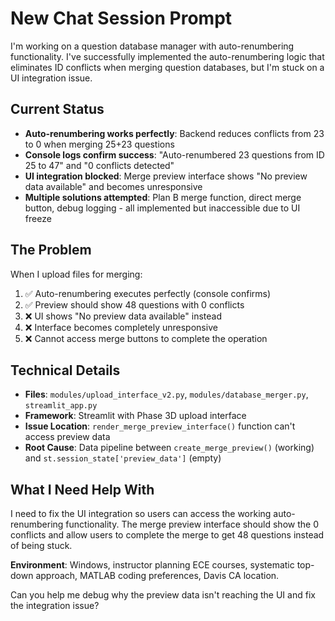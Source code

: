 # New Chat Session Prompt

I'm working on a question database manager with auto-renumbering functionality. I've successfully implemented the auto-renumbering logic that eliminates ID conflicts when merging question databases, but I'm stuck on a UI integration issue.

## Current Status
- **Auto-renumbering works perfectly**: Backend reduces conflicts from 23 to 0 when merging 25+23 questions
- **Console logs confirm success**: "Auto-renumbered 23 questions from ID 25 to 47" and "0 conflicts detected"
- **UI integration blocked**: Merge preview interface shows "No preview data available" and becomes unresponsive
- **Multiple solutions attempted**: Plan B merge function, direct merge button, debug logging - all implemented but inaccessible due to UI freeze

## The Problem
When I upload files for merging:
1. ✅ Auto-renumbering executes perfectly (console confirms)
2. ✅ Preview should show 48 questions with 0 conflicts  
3. ❌ UI shows "No preview data available" instead
4. ❌ Interface becomes completely unresponsive
5. ❌ Cannot access merge buttons to complete the operation

## Technical Details  
- **Files**: `modules/upload_interface_v2.py`, `modules/database_merger.py`, `streamlit_app.py`
- **Framework**: Streamlit with Phase 3D upload interface
- **Issue Location**: `render_merge_preview_interface()` function can't access preview data
- **Root Cause**: Data pipeline between `create_merge_preview()` (working) and `st.session_state['preview_data']` (empty)

## What I Need Help With
I need to fix the UI integration so users can access the working auto-renumbering functionality. The merge preview interface should show the 0 conflicts and allow users to complete the merge to get 48 questions instead of being stuck.

**Environment**: Windows, instructor planning ECE courses, systematic top-down approach, MATLAB coding preferences, Davis CA location.

Can you help me debug why the preview data isn't reaching the UI and fix the integration issue?